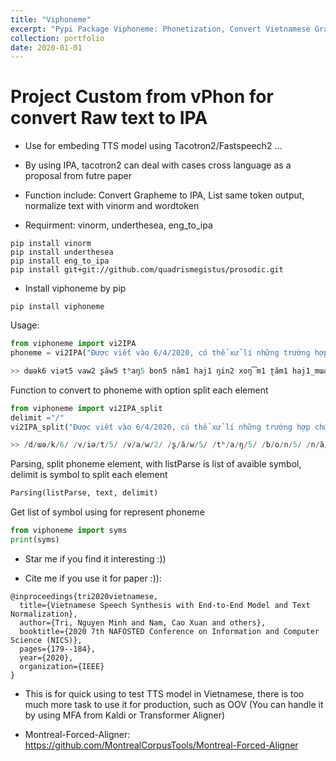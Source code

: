 ```yaml
---
title: "Viphoneme"
excerpt: "Pypi Package Viphoneme: Phonetization, Convert Vietnamese Grapheme to IPA. I did this project in my 3rd year of college, which converts raw text to phonemes of sound so that speech AI models can learn, this package is accessible and used by most projects Voice research project in Vietnam (not production) <br/><img src='/images/viphoneme.png'>"
collection: portfolio
date: 2020-01-01
---
```


# Project Custom from vPhon for convert Raw text to IPA

* Use for embeding TTS model using Tacotron2/Fastspeech2 ...

* By using IPA, tacotron2 can deal with cases cross language as a proposal from futre paper

* Function include: Convert Grapheme to IPA, List same token output, normalize text with vinorm and wordtoken

* Requirment: vinorm, underthesea, eng_to_ipa

```
pip install vinorm
pip install underthesea
pip install eng_to_ipa
pip install git+git://github.com/quadrismegistus/prosodic.git
```

* Install viphoneme by pip
```
pip install viphoneme
```

Usage:

```python
from viphoneme import vi2IPA
phoneme = vi2IPA("Được viết vào 6/4/2020, có thể xử lí những trường hợp chứa English")

>> dɯək6 viət5 vaw2 ʂăw5 tʰaŋ5 bon5 năm1 haj1 ŋin2 xoŋ͡m1 ʈăm1 haj1_mɯəj1 , kɔ5_tʰe4 sɯ4_li5 ɲɯŋ3 ʈɯəŋ2_hɤp6 cɯə5 ˈɪŋlɪʃ
```
Function to convert to phoneme with option split each element
```python
from viphoneme import vi2IPA_split
delimit ="/"
vi2IPA_split("Được viết vào 6/4/2020, có thể xử lí những trường hợp chứa English", delimit)

>> /d/ɯə/k/6/ /v/iə/t/5/ /v/a/w/2/ /ʂ/ă/w/5/ /tʰ/a/ŋ/5/ /b/o/n/5/ /n/ă/m/1/ /h/a/j/1/ /ŋ/i/n/2/ /x/o/ŋ͡m/1/ /ʈ/ă/m/1/ /h/a/j/1/_/m/ɯə/j/1/ /,/ /k/ɔ/5/_/tʰ/e/4/ /s/ɯ/4/_/l/i/5/ /ɲ/ɯ/ŋ/3/ /ʈ/ɯə/ŋ/2/_/h/ɤ/p/6/ /c/ɯə/5/ /ɪ/ŋ/l/ɪ/ʃ/ /./
```

Parsing, split phoneme element, with listParse is list of avaible symbol, delimit is symbol to split each element
```python
Parsing(listParse, text, delimit)
```

Get list of symbol using for represent phoneme
```python
from viphoneme import syms
print(syms)
```

* Star me if you find it interesting :))

* Cite me if you use it for paper :)):

```
@inproceedings{tri2020vietnamese,
  title={Vietnamese Speech Synthesis with End-to-End Model and Text Normalization},
  author={Tri, Nguyen Minh and Nam, Cao Xuan and others},
  booktitle={2020 7th NAFOSTED Conference on Information and Computer Science (NICS)},
  pages={179--184},
  year={2020},
  organization={IEEE}
}
```

* This is for quick using to test TTS model in Vietnamese, there is too much more task to use it for production, such as OOV (You can handle it by using MFA from Kaldi or Transformer Aligner)

+ Montreal-Forced-Aligner: https://github.com/MontrealCorpusTools/Montreal-Forced-Aligner